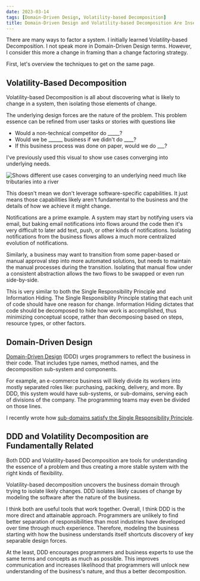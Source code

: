 ```yaml
---
date: 2023-03-14
tags: [Domain-Driven Design, Volatility-based Decomposition]
title: Domain-Driven Design and Volatility-based Decomposition Are Inseparable
---
```


There are many ways to factor a system. I initially learned Volatility-based Decomposition. I not speak more in Domain-Driven Design terms. However, I consider this more a change in framing than a change factoring strategy.
<!--more-->

First, let's overview the techniques to get on the same page.
## Volatility-Based Decomposition

Volatility-based Decomposition is all about discovering what is likely to change in a system, then isolating those elements of change.

The underlying design forces are the nature of the problem. This problem essence can be refined from user tasks or stories with questions like
- Would a non-technical competitor do _____?
- Would we be ______ business if we didn't do ____?
- If this business process was done on paper, would we do ___?

I've previously used this visual to show use cases converging into underlying needs.

![Shows different use cases converging to an underlying need much like tributaries into a river](../../public/post-media/IDesign-System/iDesignSolutionScrubbing.png)

This doesn't mean we don't leverage software-specific capabilities. It just means those capabilities likely aren't fundamental to the business and the details of how we achieve it might change.

Notifications are a prime example. A system may start by notifying users via email, but baking email notifications into flows around the code then it's very difficult to later add text, push, or other kinds of notifications. Isolating notifications from the business flows allows a much more centralized evolution of notifications.

Similarly, a business may want to transition from some paper-based or manual approval step into more automated solutions, but needs to maintain the manual processes during the transition. Isolating that manual flow under a consistent abstraction allows the two flows to be swapped or even run side-by-side.


This is very similar to both the Single Responsibility Principle and Information Hiding.
The Single Responsibility Principle stating that each unit of code should have one reason for change. Information Hiding dictates that code should be decomposed to hide how work is accomplished, thus minimizing conceptual scope, rather than decomposing based on steps, resource types, or other factors.


## Domain-Driven Design

[Domain-Driven Design](https://en.wikipedia.org/wiki/Domain-driven_design) (DDD) urges programmers to reflect the business in their code. That includes type names, method names, and the decomposition sub-system and components. 

For example, an e-commerce business will likely divide its workers into mostly separated roles like: purchasing, packing, delivery, and more. By DDD, this system would have sub-systems, or sub-domains, serving each of divisions of the company. The programming teams may even be divided on those lines.

I recently wrote how [sub-domains satisfy the Single Responsibility Principle](../draft/2023-03-02-Sub-domains-and-SRP.md).

## DDD and Volatility Decomposition are Fundamentally Related

Both DDD and Volatility-based Decomposition are tools for understanding the essence of a problem and thus creating a more stable system with the right kinds of flexibility.

Volatility-based decomposition uncovers the business domain through trying to isolate likely changes. DDD isolates likely causes of change by modeling the software after the nature of the business.

I think both are useful tools that work together. Overall, I think DDD is the more direct and attainable approach. Programmers are unlikely to find better separation of responsibilities than most industries have developed over time through much experience. Therefore, modeling the business starting with how the business understands itself shortcuts discovery of key separable design forces.

At the least, DDD encourages programmers and business experts to use the same terms and concepts as much as possible. This improves communication and increases likelihood that programmers will unlock new understanding of the business's nature, and thus a better decomposition.

 